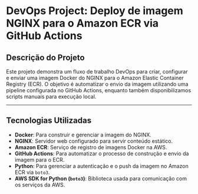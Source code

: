 # **DevOps Project: Deploy de imagem NGINX para o Amazon ECR via GitHub Actions**

## **Descrição do Projeto**
Este projeto demonstra um fluxo de trabalho DevOps para criar, configurar e enviar uma imagem Docker do NGINX para o Amazon Elastic Container Registry (ECR). O objetivo é automatizar o envio da imagem utilizando uma pipeline configurada no GitHub Actions, enquanto também disponibilizamos scripts manuais para execução local.

---

## **Tecnologias Utilizadas**
- **Docker**: Para construir e gerenciar a imagem do NGINX.
- **NGINX**: Servidor web configurado para servir conteúdo estático.
- **Amazon ECR**: Serviço de registro de imagens Docker na AWS.
- **GitHub Actions**: Para automatizar o processo de construção e envio da imagem para o ECR.
- **Python**: Para gerenciar a autenticação e o push da imagem no Amazon ECR via `boto3`.
- **AWS SDK for Python (`boto3`)**: Biblioteca usada para comunicação com os serviços da AWS.

